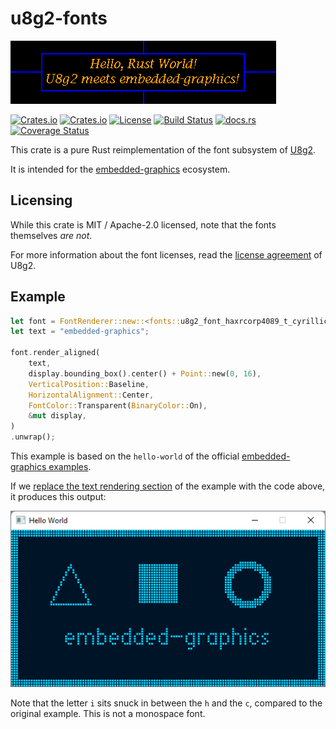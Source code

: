 # u8g2-fonts

[![Hello World text rendered by this crate](assets/hello_world.png?raw=true)](examples/simulator/src/bin/hello_world_banner.rs)

[![Crates.io](https://img.shields.io/crates/v/u8g2-fonts)](https://crates.io/crates/u8g2-fonts)
[![Crates.io](https://img.shields.io/crates/d/u8g2-fonts)](https://crates.io/crates/u8g2-fonts)
[![License](https://img.shields.io/crates/l/u8g2-fonts)](https://github.com/Finomnis/u8g2-fonts/blob/main/LICENSE)
[![Build Status](https://img.shields.io/github/workflow/status/Finomnis/u8g2-fonts/CI/main)](https://github.com/Finomnis/u8g2-fonts/actions/workflows/ci.yml?query=branch%3Amain)
[![docs.rs](https://img.shields.io/docsrs/u8g2-fonts)](https://docs.rs/u8g2-fonts)
[![Coverage Status](https://img.shields.io/coveralls/github/Finomnis/u8g2-fonts/main)](https://coveralls.io/github/Finomnis/u8g2-fonts?branch=main)

This crate is a pure Rust reimplementation of the font subsystem of [U8g2](https://github.com/olikraus/u8g2).

It is intended for the [embedded-graphics](https://crates.io/crates/embedded-graphics) ecosystem.


## Licensing

While this crate is MIT / Apache-2.0 licensed, note that the fonts themselves *are not*.

For more information about the font licenses, read the [license agreement](https://github.com/olikraus/u8g2/blob/master/LICENSE) of U8g2.


## Example

```rust
let font = FontRenderer::new::<fonts::u8g2_font_haxrcorp4089_t_cyrillic>();
let text = "embedded-graphics";

font.render_aligned(
    text,
    display.bounding_box().center() + Point::new(0, 16),
    VerticalPosition::Baseline,
    HorizontalAlignment::Center,
    FontColor::Transparent(BinaryColor::On),
    &mut display,
)
.unwrap();
```

This example is based on the `hello-world` of the official [embedded-graphics examples](https://github.com/embedded-graphics/examples).

If we [replace the text rendering section](examples/simulator/src/bin/embedded_graphics_hello_world.rs) of the example with the code above, it produces this output:

![Embedded-graphics example with our U8g2 font](assets/embedded_graphics_hello_world.png?raw=true)

Note that the letter `i` sits snuck in between the `h` and the `c`, compared to the original example. This is not a monospace font.
